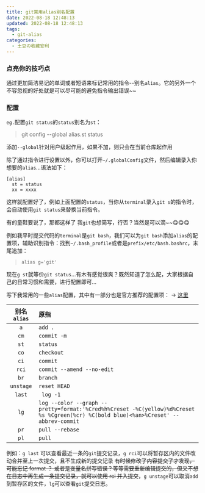 ```yaml
---
title: git常用alias别名配置
date: 2022-08-18 12:48:13
updated: 2022-08-18 12:48:13
tags:
  - git-alias
categories:
  - 土豆の收藏安利
---
```


### 点亮你的技巧点

通过更加简洁易记的单词或者短语来标记常用的指令--别名`alias`。它的另外一个不容忽视的好处就是可以尽可能的避免指令输出错误~~

<!-- more -->

### 配置

`eg.`配置`git status`的`status`别名为`st`：

> git config --global alias.st status

添加`--global`针对用户级起作用，如果不加，则只会在当前仓库起作用

除了通过指令进行设置以外，你可以打开`~/.globalConfig`文件，然后编辑录入你想要的`alias`...语法如下：

```
[alias]
  st = status
  xx = xxxx
```

这样就配置好了，例如上面配置的`status`，当你从`terminal`录入`git s`的指令时，会自动使用`git status`来替换当前指令。

有的童鞋要说了，那都这样了 我`git`也想简写，行否？当然是可以滴~~😋😋😋

例如我平时提交代码的`terminal`是`git bash`，我们可以为`git bash`添加`alias`的配置项，辅助识别指令：找到`~/.bash_profile`或者是`prefix/etc/bash.bashrc`，末尾追加：

> `alias g='git'`

现在`g st`就等价`git status`...有木有感觉很爽？既然知道了怎么配，大家根据自己的日常习惯和需要，进行配置即可...

写下我常用的一些`alias`配置，其中有一部分也是官方推荐的配置项： -> [这里](https://git-scm.com/book/zh/v2/Git-%E5%9F%BA%E7%A1%80-Git-%E5%88%AB%E5%90%8D)

| 别名`alias` | 原指                                                                                                                                  |
| :---------: | :------------------------------------------------------------------------------------------------------------------------------------ |
|     `a`     | `add .`                                                                                                                               |
|    `cm`     | `commit -m`                                                                                                                           |
|    `st`     | `status`                                                                                                                              |
|    `co`     | `checkout`                                                                                                                            |
|    `ci`     | `commit`                                                                                                                              |
|    `rci`    | `commit --amend --no-edit`                                                                                                            |
|    `br`     | `branch`                                                                                                                              |
|  `unstage`  | `reset HEAD`                                                                                                                          |
|   `last`    | ` log -1`                                                                                                                             |
|    `lg`     | `log --color --graph --pretty=format:'%Cred%h%Creset -%C(yellow)%d%Creset %s %Cgreen(%cr) %C(bold blue)<%an>%Creset' --abbrev-commit` |
|    `pr`     | `pull --rebase`                                                                                                                       |
|    `pl`     | `pull`                                                                                                                                |

例如：`g last` 可以查看最近一条的`git`提交记录，`g rci`可以将暂存区内的文件改动合并至上一次提交，且不生成新的提交记录 ~~有时候修改了内容提交了才发现，可能忘记 format ？ 或者是变量名拼写错误？等等需要重新编辑提交的，但又不想在日志中再生成一条提交记录，就可以使用 rci 并入提交~~，`g unstage`可以取消`add`到暂存区的文件，`lg`可以查看`git`提交日志。
